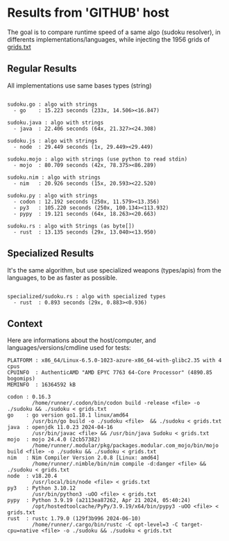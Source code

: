 # Results from 'GITHUB' host

The goal is to compare runtime speed of a same algo (sudoku resolver), in differents implementations/languages, while injecting the 1956 grids of [grids.txt](grids.txt)

## Regular Results

All implementations use same bases types (string)

```

sudoku.go : algo with strings
  - go    : 15.223 seconds (233x, 14.506><16.847)

sudoku.java : algo with strings
  - java  : 22.406 seconds (64x, 21.327><24.308)

sudoku.js : algo with strings
  - node  : 29.449 seconds (1x, 29.449><29.449)

sudoku.mojo : algo with strings (use python to read stdin)
  - mojo  : 80.709 seconds (42x, 78.375><86.289)

sudoku.nim : algo with strings
  - nim   : 20.926 seconds (15x, 20.593><22.520)

sudoku.py : algo with strings
  - codon : 12.192 seconds (250x, 11.579><13.356)
  - py3   : 105.220 seconds (250x, 100.134><113.932)
  - pypy  : 19.121 seconds (64x, 18.263><20.663)

sudoku.rs : algo with Strings (as byte[])
  - rust  : 13.135 seconds (29x, 13.040><13.950)

```

## Specialized Results

It's the same algorithm, but use specialized weapons (types/apis) from the languages, to be as faster as possible.

```

specialized/sudoku.rs : algo with specialized types
  - rust  : 0.893 seconds (29x, 0.883><0.936)

```
## Context

Here are informations about the host/computer, and languages/versions/cmdline used for tests:
```
PLATFORM : x86_64/Linux-6.5.0-1023-azure-x86_64-with-glibc2.35 with 4 cpus
CPUINFO  : AuthenticAMD "AMD EPYC 7763 64-Core Processor" (4890.85 bogomips)
MEMINFO  : 16364592 kB

codon : 0.16.3
        /home/runner/.codon/bin/codon build -release <file> -o ./sudoku && ./sudoku < grids.txt
go    : go version go1.18.1 linux/amd64
        /usr/bin/go build -o ./sudoku <file>  && ./sudoku < grids.txt
java  : openjdk 11.0.23 2024-04-16
        /usr/bin/javac <file> && /usr/bin/java Sudoku < grids.txt
mojo  : mojo 24.4.0 (2cb57382)
        /home/runner/.modular/pkg/packages.modular.com_mojo/bin/mojo build <file> -o ./sudoku && ./sudoku < grids.txt
nim   : Nim Compiler Version 2.0.8 [Linux: amd64]
        /home/runner/.nimble/bin/nim compile -d:danger <file> && ./sudoku < grids.txt
node  : v18.20.4
        /usr/local/bin/node <file> < grids.txt
py3   : Python 3.10.12
        /usr/bin/python3 -uOO <file> < grids.txt
pypy  : Python 3.9.19 (a2113ea87262, Apr 21 2024, 05:40:24)
        /opt/hostedtoolcache/PyPy/3.9.19/x64/bin/pypy3 -uOO <file> < grids.txt
rust  : rustc 1.79.0 (129f3b996 2024-06-10)
        /home/runner/.cargo/bin/rustc -C opt-level=3 -C target-cpu=native <file> -o ./sudoku && ./sudoku < grids.txt

```


